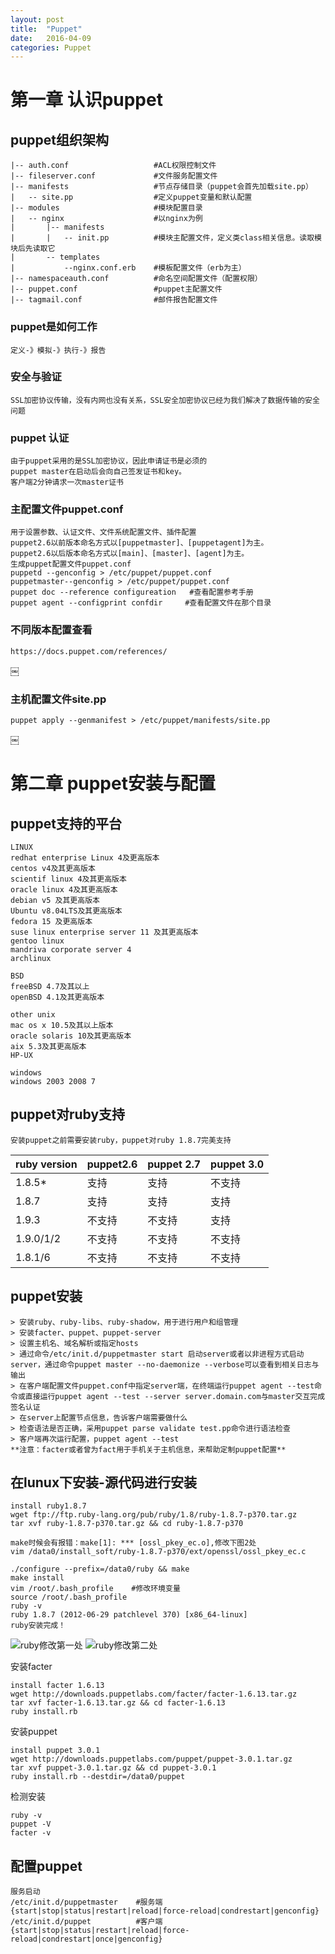 ```yaml
---
layout: post
title:  "Puppet"
date:   2016-04-09
categories: Puppet
---
```



# 第一章 认识puppet

## puppet组织架构

```
|-- auth.conf 					#ACL权限控制文件
|-- fileserver.conf 			#文件服务配置文件
|-- manifests 					#节点存储目录（puppet会首先加载site.pp）
|	-- site.pp 					#定义puppet变量和默认配置
|-- modules						#模块配置目录
|	-- nginx					#以nginx为例
|		|-- manifests			
|		|	-- init.pp 			#模块主配置文件，定义类class相关信息。读取模块后先读取它
|		-- templates
|			--nginx.conf.erb 	#模板配置文件（erb为主）
|-- namespaceauth.conf 			#命名空间配置文件（配置权限）
|-- puppet.conf 				#puppet主配置文件
|-- tagmail.conf 				#邮件报告配置文件
```

### puppet是如何工作

```
定义-》模拟-》执行-》报告
```

### 安全与验证

```
SSL加密协议传输，没有内网也没有关系，SSL安全加密协议已经为我们解决了数据传输的安全问题
```

### puppet 认证

```
由于puppet采用的是SSL加密协议，因此申请证书是必须的
puppet master在启动后会向自己签发证书和key。
客户端2分钟请求一次master证书
```

### 主配置文件puppet.conf

```
用于设置参数、认证文件、文件系统配置文件、插件配置
puppet2.6以前版本命名方式以[puppetmaster]、[puppetagent]为主。
puppet2.6以后版本命名方式以[main]、[master]、[agent]为主。
生成puppet配置文件puppet.conf
puppetd --genconfig > /etc/puppet/puppet.conf
puppetmaster--genconfig > /etc/puppet/puppet.conf
puppet doc --reference configureation   #查看配置参考手册
puppet agent --configprint confdir     #查看配置文件在那个目录
```

### 不同版本配置查看

```
https://docs.puppet.com/references/
```
￼

### 主机配置文件site.pp

```
puppet apply --genmanifest > /etc/puppet/manifests/site.pp
```
￼

# 第二章  puppet安装与配置

## puppet支持的平台

```
LINUX
redhat enterprise Linux 4及更高版本
centos v4及其更高版本
scientif linux 4及其更高版本
oracle linux 4及其更高版本
debian v5 及其更高版本
Ubuntu v8.04LTS及其更高版本
fedora 15 及更高版本
suse linux enterprise server 11 及其更高版本
gentoo linux 
mandriva corporate server 4  
archlinux

BSD
freeBSD 4.7及其以上
openBSD 4.1及其更高版本

other unix
mac os x 10.5及其以上版本
oracle solaris 10及其更高版本
aix 5.3及其更高版本
HP-UX

windows
windows 2003 2008 7
```

## puppet对ruby支持

```
安装puppet之前需要安装ruby，puppet对ruby 1.8.7完美支持
```

|ruby version|puppet2.6|puppet 2.7|puppet 3.0|
|---|---|---|---|
|1.8.5*|支持|支持|不支持|
|1.8.7|支持|支持|支持|
|1.9.3|不支持|不支持|支持|
|1.9.0/1/2|不支持|不支持|不支持|
|1.8.1/6|不支持|不支持|不支持|


## puppet安装

```
> 安装ruby、ruby-libs、ruby-shadow，用于进行用户和组管理
> 安装facter、puppet、puppet-server
> 设置主机名、域名解析或指定hosts
> 通过命令/etc/init.d/puppetmaster start 启动server或者以非进程方式启动server，通过命令puppet master --no-daemonize --verbose可以查看到相关日志与输出
> 在客户端配置文件puppet.conf中指定server端，在终端运行puppet agent --test命令或直接运行puppet agent --test --server server.domain.com与master交互完成签名认证
> 在server上配置节点信息，告诉客户端需要做什么
> 检查语法是否正确，采用puppet parse validate test.pp命令进行语法检查
> 客户端再次运行配置，puppet agent --test
**注意：facter或者曾为fact用于手机关于主机信息，来帮助定制puppet配置**
```

## 在lunux下安装-源代码进行安装

```
install ruby1.8.7
wget ftp://ftp.ruby-lang.org/pub/ruby/1.8/ruby-1.8.7-p370.tar.gz
tar xvf ruby-1.8.7-p370.tar.gz && cd ruby-1.8.7-p370

make时候会有报错：make[1]: *** [ossl_pkey_ec.o],修改下图2处
vim /data0/install_soft/ruby-1.8.7-p370/ext/openssl/ossl_pkey_ec.c

./configure --prefix=/data0/ruby && make
make install
vim /root/.bash_profile    #修改环境变量
source /root/.bash_profile 
ruby -v
ruby 1.8.7 (2012-06-29 patchlevel 370) [x86_64-linux]
ruby安装完成！
```

![ruby修改第一处](https://github.com/xuzonghao/xuzonghao.github.io/blob/master/_posts/puppet/png/ruby-1.png?raw=true "修改ossl_pkey_ec.c第一处")
![ruby修改第二处](https://github.com/xuzonghao/xuzonghao.github.io/blob/master/_posts/puppet/png/ruby-2.png?raw=true "修改ossl_pkey_ec.c第二处")



安装facter

```
install facter 1.6.13
wget http://downloads.puppetlabs.com/facter/facter-1.6.13.tar.gz
tar xvf facter-1.6.13.tar.gz && cd facter-1.6.13
ruby install.rb
```


安装puppet 

```
install puppet 3.0.1
wget http://downloads.puppetlabs.com/puppet/puppet-3.0.1.tar.gz
tar xvf puppet-3.0.1.tar.gz && cd puppet-3.0.1
ruby install.rb --destdir=/data0/puppet
```

检测安装

```
ruby -v
puppet -V
facter -v
```


## 配置puppet

```
服务启动
/etc/init.d/puppetmaster 	#服务端
{start|stop|status|restart|reload|force-reload|condrestart|genconfig}
/etc/init.d/puppet 			#客户端
{start|stop|status|restart|reload|force-reload|condrestart|once|genconfig}
```


